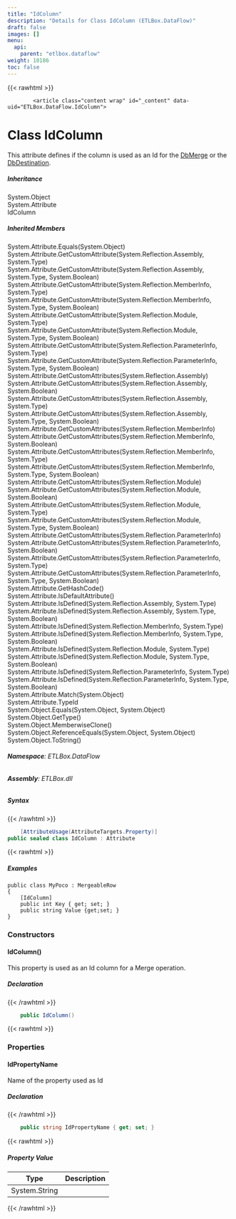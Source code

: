 ```yaml
---
title: "IdColumn"
description: "Details for Class IdColumn (ETLBox.DataFlow)"
draft: false
images: []
menu:
  api:
    parent: "etlbox.dataflow"
weight: 10186
toc: false
---
```


{{< rawhtml >}}

            <article class="content wrap" id="_content" data-uid="ETLBox.DataFlow.IdColumn">
  <h1 id="ETLBox_DataFlow_IdColumn" data-uid="ETLBox.DataFlow.IdColumn" class="text-break">Class IdColumn
</h1>
  <div class="markdown level0 summary"><p>This attribute defines if the column is used as an Id for the <a class="xref" href="/api/etlbox.dataflow.connectors/dbmerge">DbMerge</a>
or the <a class="xref" href="/api/etlbox.dataflow.connectors/dbdestination">DbDestination</a>.</p>
</div>
  <div class="markdown level0 conceptual"></div>
  <div class="inheritance">
    <h5>Inheritance</h5>
    <div class="level0"><span class="xref">System.Object</span></div>
    <div class="level1"><span class="xref">System.Attribute</span></div>
    <div class="level2"><span class="xref">IdColumn</span></div>
  </div>
  <div class="inheritedMembers">
    <h5>Inherited Members</h5>
    <div>
      <span class="xref">System.Attribute.Equals(System.Object)</span>
    </div>
    <div>
      <span class="xref">System.Attribute.GetCustomAttribute(System.Reflection.Assembly, System.Type)</span>
    </div>
    <div>
      <span class="xref">System.Attribute.GetCustomAttribute(System.Reflection.Assembly, System.Type, System.Boolean)</span>
    </div>
    <div>
      <span class="xref">System.Attribute.GetCustomAttribute(System.Reflection.MemberInfo, System.Type)</span>
    </div>
    <div>
      <span class="xref">System.Attribute.GetCustomAttribute(System.Reflection.MemberInfo, System.Type, System.Boolean)</span>
    </div>
    <div>
      <span class="xref">System.Attribute.GetCustomAttribute(System.Reflection.Module, System.Type)</span>
    </div>
    <div>
      <span class="xref">System.Attribute.GetCustomAttribute(System.Reflection.Module, System.Type, System.Boolean)</span>
    </div>
    <div>
      <span class="xref">System.Attribute.GetCustomAttribute(System.Reflection.ParameterInfo, System.Type)</span>
    </div>
    <div>
      <span class="xref">System.Attribute.GetCustomAttribute(System.Reflection.ParameterInfo, System.Type, System.Boolean)</span>
    </div>
    <div>
      <span class="xref">System.Attribute.GetCustomAttributes(System.Reflection.Assembly)</span>
    </div>
    <div>
      <span class="xref">System.Attribute.GetCustomAttributes(System.Reflection.Assembly, System.Boolean)</span>
    </div>
    <div>
      <span class="xref">System.Attribute.GetCustomAttributes(System.Reflection.Assembly, System.Type)</span>
    </div>
    <div>
      <span class="xref">System.Attribute.GetCustomAttributes(System.Reflection.Assembly, System.Type, System.Boolean)</span>
    </div>
    <div>
      <span class="xref">System.Attribute.GetCustomAttributes(System.Reflection.MemberInfo)</span>
    </div>
    <div>
      <span class="xref">System.Attribute.GetCustomAttributes(System.Reflection.MemberInfo, System.Boolean)</span>
    </div>
    <div>
      <span class="xref">System.Attribute.GetCustomAttributes(System.Reflection.MemberInfo, System.Type)</span>
    </div>
    <div>
      <span class="xref">System.Attribute.GetCustomAttributes(System.Reflection.MemberInfo, System.Type, System.Boolean)</span>
    </div>
    <div>
      <span class="xref">System.Attribute.GetCustomAttributes(System.Reflection.Module)</span>
    </div>
    <div>
      <span class="xref">System.Attribute.GetCustomAttributes(System.Reflection.Module, System.Boolean)</span>
    </div>
    <div>
      <span class="xref">System.Attribute.GetCustomAttributes(System.Reflection.Module, System.Type)</span>
    </div>
    <div>
      <span class="xref">System.Attribute.GetCustomAttributes(System.Reflection.Module, System.Type, System.Boolean)</span>
    </div>
    <div>
      <span class="xref">System.Attribute.GetCustomAttributes(System.Reflection.ParameterInfo)</span>
    </div>
    <div>
      <span class="xref">System.Attribute.GetCustomAttributes(System.Reflection.ParameterInfo, System.Boolean)</span>
    </div>
    <div>
      <span class="xref">System.Attribute.GetCustomAttributes(System.Reflection.ParameterInfo, System.Type)</span>
    </div>
    <div>
      <span class="xref">System.Attribute.GetCustomAttributes(System.Reflection.ParameterInfo, System.Type, System.Boolean)</span>
    </div>
    <div>
      <span class="xref">System.Attribute.GetHashCode()</span>
    </div>
    <div>
      <span class="xref">System.Attribute.IsDefaultAttribute()</span>
    </div>
    <div>
      <span class="xref">System.Attribute.IsDefined(System.Reflection.Assembly, System.Type)</span>
    </div>
    <div>
      <span class="xref">System.Attribute.IsDefined(System.Reflection.Assembly, System.Type, System.Boolean)</span>
    </div>
    <div>
      <span class="xref">System.Attribute.IsDefined(System.Reflection.MemberInfo, System.Type)</span>
    </div>
    <div>
      <span class="xref">System.Attribute.IsDefined(System.Reflection.MemberInfo, System.Type, System.Boolean)</span>
    </div>
    <div>
      <span class="xref">System.Attribute.IsDefined(System.Reflection.Module, System.Type)</span>
    </div>
    <div>
      <span class="xref">System.Attribute.IsDefined(System.Reflection.Module, System.Type, System.Boolean)</span>
    </div>
    <div>
      <span class="xref">System.Attribute.IsDefined(System.Reflection.ParameterInfo, System.Type)</span>
    </div>
    <div>
      <span class="xref">System.Attribute.IsDefined(System.Reflection.ParameterInfo, System.Type, System.Boolean)</span>
    </div>
    <div>
      <span class="xref">System.Attribute.Match(System.Object)</span>
    </div>
    <div>
      <span class="xref">System.Attribute.TypeId</span>
    </div>
    <div>
      <span class="xref">System.Object.Equals(System.Object, System.Object)</span>
    </div>
    <div>
      <span class="xref">System.Object.GetType()</span>
    </div>
    <div>
      <span class="xref">System.Object.MemberwiseClone()</span>
    </div>
    <div>
      <span class="xref">System.Object.ReferenceEquals(System.Object, System.Object)</span>
    </div>
    <div>
      <span class="xref">System.Object.ToString()</span>
    </div>
  </div>
<h6><strong>Namespace</strong>: ETLBox.DataFlow</h6>
  <h6><strong>Assembly</strong>: ETLBox.dll</h6>
  <h5 id="ETLBox_DataFlow_IdColumn_syntax">Syntax</h5>
{{< /rawhtml >}}

```C#
    [AttributeUsage(AttributeTargets.Property)]
public sealed class IdColumn : Attribute
```

{{< rawhtml >}}
  <h5 id="ETLBox_DataFlow_IdColumn_examples"><strong>Examples</strong></h5>
  <pre><code>public class MyPoco : MergeableRow
{
    [IdColumn]
    public int Key { get; set; }
    public string Value {get;set; }
}</code></pre>
  <h3 id="constructors">Constructors
</h3>
  <a id="ETLBox_DataFlow_IdColumn__ctor_" data-uid="ETLBox.DataFlow.IdColumn.#ctor*"></a>
  <h4 id="ETLBox_DataFlow_IdColumn__ctor" data-uid="ETLBox.DataFlow.IdColumn.#ctor">IdColumn()</h4>
  <div class="markdown level1 summary"><p>This property is used as an Id column for a Merge operation.</p>
</div>
  <div class="markdown level1 conceptual"></div>
  <h5 class="declaration">Declaration</h5>
{{< /rawhtml >}}

```C#
    public IdColumn()
```

{{< rawhtml >}}
  <h3 id="properties">Properties
</h3>
  <a id="ETLBox_DataFlow_IdColumn_IdPropertyName_" data-uid="ETLBox.DataFlow.IdColumn.IdPropertyName*"></a>
  <h4 id="ETLBox_DataFlow_IdColumn_IdPropertyName" data-uid="ETLBox.DataFlow.IdColumn.IdPropertyName">IdPropertyName</h4>
  <div class="markdown level1 summary"><p>Name of the property used as Id</p>
</div>
  <div class="markdown level1 conceptual"></div>
  <h5 class="declaration">Declaration</h5>
{{< /rawhtml >}}

```C#
    public string IdPropertyName { get; set; }
```

{{< rawhtml >}}
  <h5 class="propertyValue">Property Value</h5>
  <table class="table table-bordered table-striped table-condensed">
    <thead>
      <tr>
        <th>Type</th>
        <th>Description</th>
      </tr>
    </thead>
    <tbody>
      <tr>
        <td><span class="xref">System.String</span></td>
        <td></td>
      </tr>
    </tbody>
  </table>

{{< /rawhtml >}}
